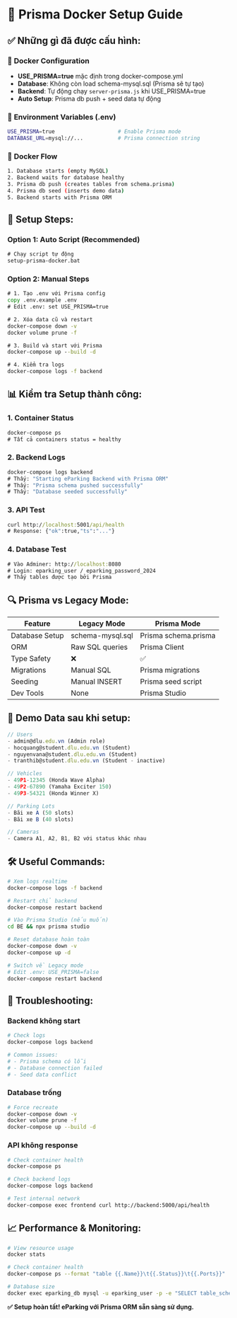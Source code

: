 # 🚀 Prisma Docker Setup Guide

## ✅ Những gì đã được cấu hình:

### 🔧 **Docker Configuration**

- **USE_PRISMA=true** mặc định trong docker-compose.yml
- **Database**: Không còn load schema-mysql.sql (Prisma sẽ tự tạo)
- **Backend**: Tự động chạy `server-prisma.js` khi USE_PRISMA=true
- **Auto Setup**: Prisma db push + seed data tự động

### 📝 **Environment Variables (.env)**

```bash
USE_PRISMA=true                    # Enable Prisma mode
DATABASE_URL=mysql://...           # Prisma connection string
```

### 🐳 **Docker Flow**

```bash
1. Database starts (empty MySQL)
2. Backend waits for database healthy
3. Prisma db push (creates tables from schema.prisma)
4. Prisma db seed (inserts demo data)
5. Backend starts with Prisma ORM
```

## 🚀 **Setup Steps:**

### **Option 1: Auto Script (Recommended)**

```cmd
# Chạy script tự động
setup-prisma-docker.bat
```

### **Option 2: Manual Steps**

```cmd
# 1. Tạo .env với Prisma config
copy .env.example .env
# Edit .env: set USE_PRISMA=true

# 2. Xóa data cũ và restart
docker-compose down -v
docker volume prune -f

# 3. Build và start với Prisma
docker-compose up --build -d

# 4. Kiểm tra logs
docker-compose logs -f backend
```

## 📊 **Kiểm tra Setup thành công:**

### **1. Container Status**

```cmd
docker-compose ps
# Tất cả containers status = healthy
```

### **2. Backend Logs**

```cmd
docker-compose logs backend
# Thấy: "Starting eParking Backend with Prisma ORM"
# Thấy: "Prisma schema pushed successfully"
# Thấy: "Database seeded successfully"
```

### **3. API Test**

```cmd
curl http://localhost:5001/api/health
# Response: {"ok":true,"ts":"..."}
```

### **4. Database Test**

```cmd
# Vào Adminer: http://localhost:8080
# Login: eparking_user / eparking_password_2024
# Thấy tables được tạo bởi Prisma
```

## 🔍 **Prisma vs Legacy Mode:**

| Feature        | Legacy Mode      | Prisma Mode          |
| -------------- | ---------------- | -------------------- |
| Database Setup | schema-mysql.sql | Prisma schema.prisma |
| ORM            | Raw SQL queries  | Prisma Client        |
| Type Safety    | ❌               | ✅                   |
| Migrations     | Manual SQL       | Prisma migrations    |
| Seeding        | Manual INSERT    | Prisma seed script   |
| Dev Tools      | None             | Prisma Studio        |

## 🎯 **Demo Data sau khi setup:**

```javascript
// Users
- admin@dlu.edu.vn (Admin role)
- hocquang@student.dlu.edu.vn (Student)
- nguyenvana@student.dlu.edu.vn (Student)
- tranthib@student.dlu.edu.vn (Student - inactive)

// Vehicles
- 49P1-12345 (Honda Wave Alpha)
- 49P2-67890 (Yamaha Exciter 150)
- 49P3-54321 (Honda Winner X)

// Parking Lots
- Bãi xe A (50 slots)
- Bãi xe B (40 slots)

// Cameras
- Camera A1, A2, B1, B2 với status khác nhau
```

## 🛠️ **Useful Commands:**

```bash
# Xem logs realtime
docker-compose logs -f backend

# Restart chỉ backend
docker-compose restart backend

# Vào Prisma Studio (nếu muốn)
cd BE && npx prisma studio

# Reset database hoàn toàn
docker-compose down -v
docker-compose up -d

# Switch về Legacy mode
# Edit .env: USE_PRISMA=false
docker-compose restart backend
```

## 🚨 **Troubleshooting:**

### **Backend không start**

```bash
# Check logs
docker-compose logs backend

# Common issues:
# - Prisma schema có lỗi
# - Database connection failed
# - Seed data conflict
```

### **Database trống**

```bash
# Force recreate
docker-compose down -v
docker volume prune -f
docker-compose up --build -d
```

### **API không response**

```bash
# Check container health
docker-compose ps

# Check backend logs
docker-compose logs backend

# Test internal network
docker-compose exec frontend curl http://backend:5000/api/health
```

## 📈 **Performance & Monitoring:**

```bash
# View resource usage
docker stats

# Check container health
docker-compose ps --format "table {{.Name}}\t{{.Status}}\t{{.Ports}}"

# Database size
docker exec eparking_db mysql -u eparking_user -p -e "SELECT table_schema AS 'Database', ROUND(SUM(data_length + index_length) / 1024 / 1024, 1) AS 'DB Size in MB' FROM information_schema.tables WHERE table_schema='eParking_db';"
```

**✅ Setup hoàn tất! eParking với Prisma ORM sẵn sàng sử dụng.**
